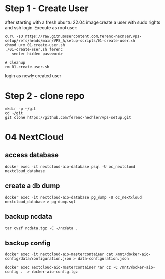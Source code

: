 # Step 1 - Create User

after starting with a fresh ubuntu 22.04 image create a user with sudo rights and ssh login.
Execute as root user:

```
curl -sO https://raw.githubusercontent.com/ferenc-hechler/vps-setup/refs/heads/main/VPS_A/setup-scripts/01-create-user.sh
chmod u+x 01-create-user.sh
./01-create-user.sh ferenc
   <enter hidden password>

# cleanup
rm 01-create-user.sh
```

login as newly created user


# Step 2 - clone repo

```
mkdir -p ~/git
cd ~/git
git clone https://github.com/ferenc-hechler/vps-setup.git
```



# 04 NextCloud

## access database

```
docker exec -it nextcloud-aio-database psql -U oc_nextcloud nextcloud_database
```

## create a db dump

```
docker exec -it nextcloud-aio-database pg_dump -U oc_nextcloud nextcloud_database > pg-dump.sql
```

## backup ncdata

```
tar cvzf ncdata.tgz -C ~/ncdata .
```

## backup config

```
docker exec -it nextcloud-aio-mastercontainer cat /mnt/docker-aio-config/data/configuration.json > data-configuration.json

docker exec nextcloud-aio-mastercontainer tar cz -C /mnt/docker-aio-config .  > docker-aio-config.tgz
```
